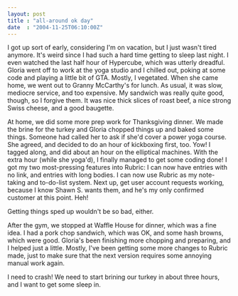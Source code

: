 ```yaml
---
layout: post
title : "all-around ok day"
date  : "2004-11-25T06:10:00Z"
---
```

I got up sort of early, considering I'm on vacation, but I just wasn't tired anymore.  It's weird since I had such a hard time getting to sleep last night. I even watched the last half hour of Hypercube, which was utterly dreadful. Gloria went off to work at the yoga studio and I chilled out, poking at some code and playing a little bit of GTA.  Mostly, I vegetated.  When she came home, we went out to Granny McCarthy's for lunch.  As usual, it was slow, mediocre service, and too expensive.  My sandwich was really quite good, though, so I forgive them.  It was nice thick slices of roast beef, a nice strong Swiss cheese, and a good baugette.

At home, we did some more prep work for Thanksgiving dinner.  We made the brine for the turkey and Gloria chopped things up and baked some things.  Someone had called her to ask if she'd cover a power yoga course.  She agreed, and decided to do an hour of kickboxing first, too.  Yow!  I tagged along, and did about an hour on the elliptical machines.  With the extra hour (while she yoga'd), I finally managed to get some coding done!  I got my two most-pressing features into Rubric:  I can now have entries with no link, and entries with long bodies.  I can now use Rubric as my note-taking and to-do-list system.  Next up, get user account requests working, because I know Shawn S. wants them, and he's my only confirmed customer at this point.  Heh!

Getting things sped up wouldn't be so bad, either.

After the gym, we stopped at Waffle House for dinner, which was a fine idea.  I had a pork chop sandwich, which was OK, and some hash browns, which were good. Gloria's been finishing more chopping and preparing, and I helped just a little.  Mostly, I've been getting some more changes to Rubric made, just to make sure that the next version requires some annoying manual work again.

I need to crash!  We need to start brining our turkey in about three hours, and I want to get some sleep in.

